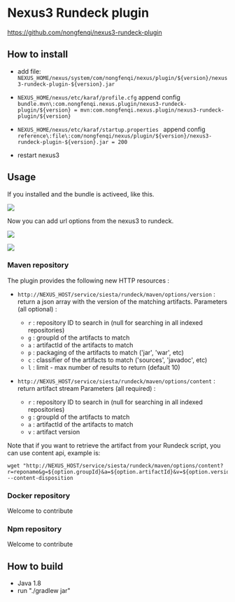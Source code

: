 # Nexus3 Rundeck plugin

<https://github.com/nongfenqi/nexus3-rundeck-plugin>

## How to install


* add file: `NEXUS_HOME/nexus/system/com/nongfenqi/nexus/plugin/${version}/nexus3-rundeck-plugin-${version}.jar`

* `NEXUS_HOME/nexus/etc/karaf/profile.cfg` append config  `bundle.mvn\:com.nongfenqi.nexus.plugin/nexus3-rundeck-plugin/${version} = mvn:com.nongfenqi.nexus.plugin/nexus3-rundeck-plugin/${version}`
* `NEXUS_HOME/nexus/etc/karaf/startup.properties ` append config `reference\:file\:com/nongfenqi/nexus/plugin/${version}/nexus3-rundeck-plugin-${version}.jar = 200`

* restart nexus3

## Usage

If you installed and the bundle is activeed, like this.
 
![](./doc/image/bundle-activeed.jpeg)

Now you can add url options from the nexus3 to rundeck.

![](./doc/image/rundeck-options.png)

![](./doc/image/rundeck-execution.jpeg)

### Maven repository

The plugin provides the following new HTTP resources :

- `http://NEXUS_HOST/service/siesta/rundeck/maven/options/version` : return a json array with the version of the matching artifacts.
  Parameters (all optional) :
  - `r` : repository ID to search in (null for searching in all indexed repositories)
  - `g` : groupId of the artifacts to match
  - `a` : artifactId of the artifacts to match
  - `p` : packaging of the artifacts to match ('jar', 'war', etc)
  - `c` : classifier of the artifacts to match ('sources', 'javadoc', etc)
  - `l` : limit - max number of results to return (default 10)
  
- `http://NEXUS_HOST/service/siesta/rundeck/maven/options/content` : return artifact stream 
  Parameters (all required) :
  - `r` : repository ID to search in (null for searching in all indexed repositories)
  - `g` : groupId of the artifacts to match
  - `a` : artifactId of the artifacts to match
  - `v` : artifact version

Note that if you want to retrieve the artifact from your Rundeck script, you can use content api, example is:

    wget "http://NEXUS_HOST/service/siesta/rundeck/maven/options/content?r=reponame&g=${option.groupId}&a=${option.artifactId}&v=${option.version}" --content-disposition
  
### Docker repository

Welcome to contribute

### Npm repository
  
Welcome to contribute


## How to build

- Java 1.8
- run "./gradlew jar"



